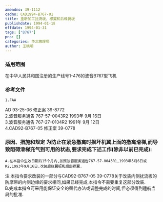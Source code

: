 ```yaml
---
amendno: 39-1112  
cadno: CAD1994-B767-01  
title: 重新加工扰流板、襟翼和后缘翼板  
publishdate: 1994-01-18  
effdate: 1994-01-31  
tags: ["B767"]  
pns: []  
categories: 华北管理局  
author: 王晓明  
---
```

  
### 适用范围  
在中华人民共和国注册的生产线号1-476的波音B767型飞机  
  
<!--more-->  
### 参考文件  
    1.FAA  
AD 93-25-06  修正案 39-8772  
    2.波音服务通告 767-57-0043R2 1993年 9月 16日  
    3.波音服务通告 767-27-0104R2 1991年 9月 12日  
 4.CAD92-B767-05 修正案 39-0778  
  
### 原因、措施和规定 为防止在紧急撤离时损坏机翼上面的撤离滑梯,而导致阻碍滑梯充气到可用的状态,要求完成下述工作(除非以前已完成):  
    A.在本指令生效日期后15个月内,按照波音服务通告767-57-0043R1,1993年5月6日或R2,1993年9月16日,改装后缘翼板和后部襟翼.  
注:本指令要求改装的一部分与CAD92-B767-05 39-0778关于改装内侧扰流板的防摩带的内侧边缘的要求相同,如果已经完成,本指令不需要重复这部分改装.  
    B.完成本指令可采用能保证安全的替代办法或调整完成的时间,但必须得到适航当局的批准.  
  
   
